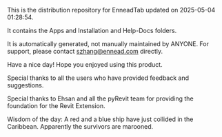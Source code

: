 This is the distribution repository for EnneadTab updated on 2025-05-04 01:28:54.

It contains the Apps and Installation and Help-Docs folders.

It is automatically generated, not manually maintained by ANYONE.
For support, please contact szhang@ennead.com directly.

Have a nice day! Hope you enjoyed using this product.

Special thanks to all the users who have provided feedback and suggestions.

Special thanks to Ehsan and all the pyRevit team for providing the foundation for the Revit Extension.



Wisdom of the day:
A red and a blue ship have just collided in the Caribbean. Apparently the survivors are marooned.
